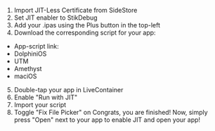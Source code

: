 1. Import JIT-Less Certificate from SideStore
2. Set JIT enabler to StikDebug
3. Add your .ipas using the Plus button in the top-left
4. Download the corresponding script for your app:
- App-script link:
- DolphiniOS
- UTM
- Amethyst
- maciOS
5. Double-tap your app in LiveContainer
6. Enable "Run with JIT"
7. Import your script
8. Toggle "Fix File Picker" on
Congrats, you are finished! Now, simply press "Open" next to your app to enable JIT and open your app!
